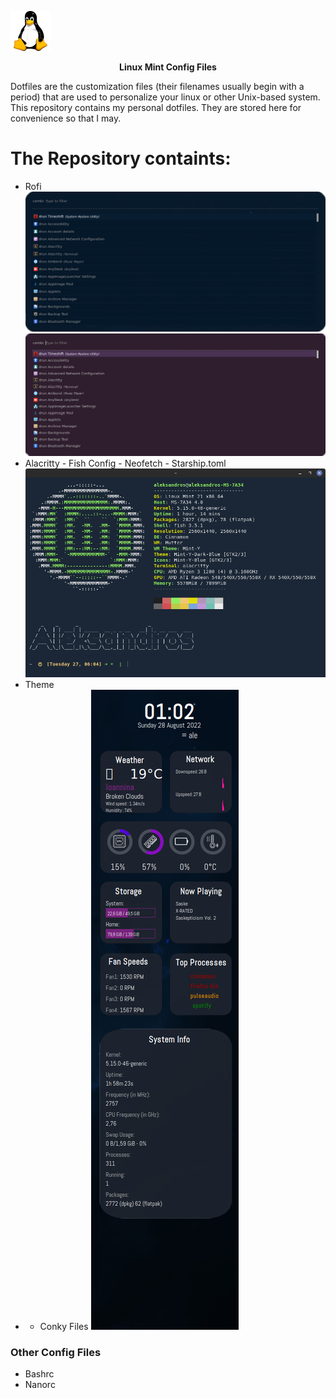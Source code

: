 ![Linux Icon](https://raw.githubusercontent.com/Nerrors/Linux-Config-Files/main/res/Linux%20Icon.png)
<p align="center">
<strong> Linux Mint Config Files </strong>
</p>

Dotfiles are the customization files (their filenames usually begin with a period) that are used to personalize your linux or other Unix-based system. This repository contains my personal dotfiles. They are stored here for convenience so that I may.

# The Repository containts:

- Rofi
![Conky Blue](https://github.com/Nerrors/Linux-Config-Files/blob/main/res/Rofi%20Blue.png)
![Conky Purple](https://github.com/Nerrors/Linux-Config-Files/blob/main/res/Rofi%20Purple.png)
- Alacritty - Fish Config - Neofetch - Starship.toml
![Alacritty - Neofetch - Starship](https://raw.githubusercontent.com/Nerrors/Linux-Config-Files/main/res/Alacritty%20-%20Neofetch%20-%20Starship.png)
- Theme
- - Conky Files
![Conky](https://raw.githubusercontent.com/Nerrors/Linux-Config-Files/main/res/own_mimosa_conky.png)

### Other Config Files

- Bashrc
- Nanorc
